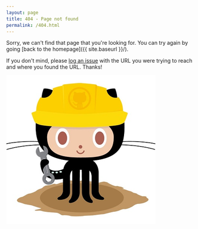 ```yaml
---
layout: page
title: 404 - Page not found
permalink: /404.html
---
```


Sorry, we can't find that page that you're looking for. You can try again by going [back to the homepage]({{ site.baseurl }}/).

If you don't mind, please <a href="https://github.com/calvinbui/calvin.me/issues/new">log an issue</a> with the URL you were trying to reach and where you found the URL. Thanks!

![](/images/404.jpg)
